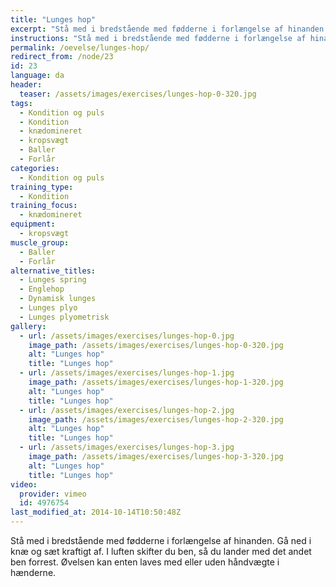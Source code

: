 ```yaml
---
title: "Lunges hop"
excerpt: "Stå med i bredstående med fødderne i forlængelse af hinanden. Gå ned i knæ og spring. I luften skifter du ben, så du lander med det andet ben forrest. Kan laves med eller uden håndvægte."
instructions: "Stå med i bredstående med fødderne i forlængelse af hinanden. Gå ned i knæ og spring. I luften skifter du ben, så du lander med det andet ben forrest. Kan laves med eller uden håndvægte."
permalink: /oevelse/lunges-hop/
redirect_from: /node/23
id: 23
language: da
header:
  teaser: /assets/images/exercises/lunges-hop-0-320.jpg
tags:
  - Kondition og puls
  - Kondition
  - knædomineret
  - kropsvægt
  - Baller
  - Forlår
categories:
  - Kondition og puls
training_type: 
  - Kondition
training_focus: 
  - knædomineret
equipment:
  - kropsvægt
muscle_group:
  - Baller
  - Forlår
alternative_titles:
  - Lunges spring
  - Englehop
  - Dynamisk lunges
  - Lunges plyo
  - Lunges plyometrisk
gallery:
  - url: /assets/images/exercises/lunges-hop-0.jpg
    image_path: /assets/images/exercises/lunges-hop-0-320.jpg
    alt: "Lunges hop"
    title: "Lunges hop"
  - url: /assets/images/exercises/lunges-hop-1.jpg
    image_path: /assets/images/exercises/lunges-hop-1-320.jpg
    alt: "Lunges hop"
    title: "Lunges hop"
  - url: /assets/images/exercises/lunges-hop-2.jpg
    image_path: /assets/images/exercises/lunges-hop-2-320.jpg
    alt: "Lunges hop"
    title: "Lunges hop"
  - url: /assets/images/exercises/lunges-hop-3.jpg
    image_path: /assets/images/exercises/lunges-hop-3-320.jpg
    alt: "Lunges hop"
    title: "Lunges hop"
video:
  provider: vimeo
  id: 4976754
last_modified_at: 2014-10-14T10:50:48Z
---
```


Stå med i bredstående med fødderne i forlængelse af hinanden. Gå ned i knæ og sæt kraftigt af. I luften skifter du ben, så du lander med det andet ben forrest. Øvelsen kan enten laves med eller uden håndvægte i hænderne.
